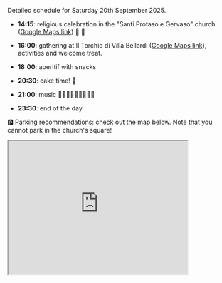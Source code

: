 <link rel="stylesheet" type="text/css" href="style.css">

Detailed schedule for Saturday 20th September 2025.

- **14:15**: religious celebration in the "Santi Protaso e Gervaso" church ([Google Maps link](https://maps.app.goo.gl/hFpuiP24SVRneZu49)) 💒 💍

- **16:00**: gathering at Il Torchio di Villa Bellardi ([Google Maps link](https://maps.app.goo.gl/bxqrpG9xGxAM489k9)), activities and welcome treat.


- **18:00**: aperitif with snacks

- **20:30**: cake time! 🎂

- **21:00**: music 🎼💃🏿🕺🎶💃🏻🕺🏾

- **23:30**: end of the day



🅿️ Parking recommendations: check out the map below. Note that you cannot park in the church's square!
<iframe src="https://www.google.com/maps/d/u/0/embed?mid=1TzGWCb9rBi2wS6FQ0sgaECT7yfDaBNA&ehbc=2E312F&noprof=1" width="80%" height="300"></iframe>
